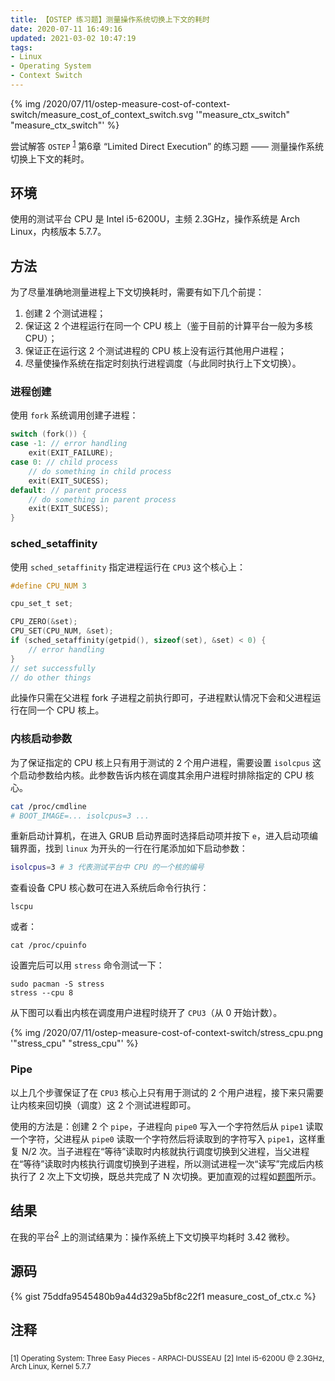```yaml
---
title: 【OSTEP 练习题】测量操作系统切换上下文的耗时
date: 2020-07-11 16:49:16
updated: 2021-03-02 10:47:19
tags:
- Linux
- Operating System
- Context Switch
---
```


{% img /2020/07/11/ostep-measure-cost-of-context-switch/measure_cost_of_context_switch.svg '"measure_ctx_switch" "measure_ctx_switch"' %}

尝试解答 `OSTEP` <sup>[1](#注释)</sup> 第6章 “Limited Direct Execution” 的练习题 —— 测量操作系统切换上下文的耗时。

<!--more-->

## 环境

使用的测试平台 CPU 是 Intel i5-6200U，主频 2.3GHz，操作系统是 Arch Linux，内核版本 5.7.7。

## 方法

为了尽量准确地测量进程上下文切换耗时，需要有如下几个前提：

1. 创建 2 个测试进程；
2. 保证这 2 个进程运行在同一个 CPU 核上（鉴于目前的计算平台一般为多核 CPU）；
3. 保证正在运行这 2 个测试进程的 CPU 核上没有运行其他用户进程；
4. 尽量使操作系统在指定时刻执行进程调度（与此同时执行上下文切换）。

### 进程创建

使用 `fork` 系统调用创建子进程：

```c
switch (fork()) {
case -1: // error handling
    exit(EXIT_FAILURE);
case 0: // child process
    // do something in child process
    exit(EXIT_SUCESS);
default: // parent process
    // do something in parent process
    exit(EXIT_SUCESS);
}
```

### sched_setaffinity

使用 `sched_setaffinity` 指定进程运行在 `CPU3` 这个核心上：

```c
#define CPU_NUM 3

cpu_set_t set;

CPU_ZERO(&set);
CPU_SET(CPU_NUM, &set);
if (sched_setaffinity(getpid(), sizeof(set), &set) < 0) {
    // error handling
}
// set successfully
// do other things
```

此操作只需在父进程 fork 子进程之前执行即可，子进程默认情况下会和父进程运行在同一个 CPU 核上。

### 内核启动参数

为了保证指定的 CPU 核上只有用于测试的 2 个用户进程，需要设置 `isolcpus` 这个启动参数给内核。此参数告诉内核在调度其余用户进程时排除指定的 CPU 核心。

```bash
cat /proc/cmdline
# BOOT_IMAGE=... isolcpus=3 ...
```

重新启动计算机，在进入 GRUB 启动界面时选择启动项并按下 `e`，进入启动项编辑界面，找到 `linux` 为开头的一行在行尾添加如下启动参数：

```bash
isolcpus=3 # 3 代表测试平台中 CPU 的一个核的编号
```

查看设备 CPU 核心数可在进入系统后命令行执行：

```shell
lscpu
```

或者：

```shell
cat /proc/cpuinfo
```

设置完后可以用 `stress` 命令测试一下：

```shell
sudo pacman -S stress
stress --cpu 8
```

从下图可以看出内核在调度用户进程时绕开了 `CPU3`（从 0 开始计数）。

{% img /2020/07/11/ostep-measure-cost-of-context-switch/stress_cpu.png '"stress_cpu" "stress_cpu"' %}

### Pipe

以上几个步骤保证了在 `CPU3` 核心上只有用于测试的 2 个用户进程，接下来只需要让内核来回切换（调度）这 2 个测试进程即可。

使用的方法是：创建 2 个 `pipe`，子进程向 `pipe0` 写入一个字符然后从 `pipe1` 读取一个字符，父进程从 `pipe0` 读取一个字符然后将读取到的字符写入 `pipe1`，这样重复 N/2 次。当子进程在“等待”读取时内核就执行调度切换到父进程，当父进程在“等待”读取时内核执行调度切换到子进程，所以测试进程一次“读写”完成后内核执行了 2 次上下文切换，既总共完成了 N 次切换。更加直观的过程如[题图](#top)所示。

## 结果

在我的平台<sup>[2](#注释)</sup> 上的测试结果为：操作系统上下文切换平均耗时 3.42 微秒。

## 源码

{% gist 75ddfa9545480b9a44d329a5bf8c22f1 measure_cost_of_ctx.c %}

## 注释

<sub>[1] Operating System: Three Easy Pieces - ARPACI-DUSSEAU</sub>
<sub>[2] Intel i5-6200U @ 2.3GHz, Arch Linux, Kernel 5.7.7</sub>
